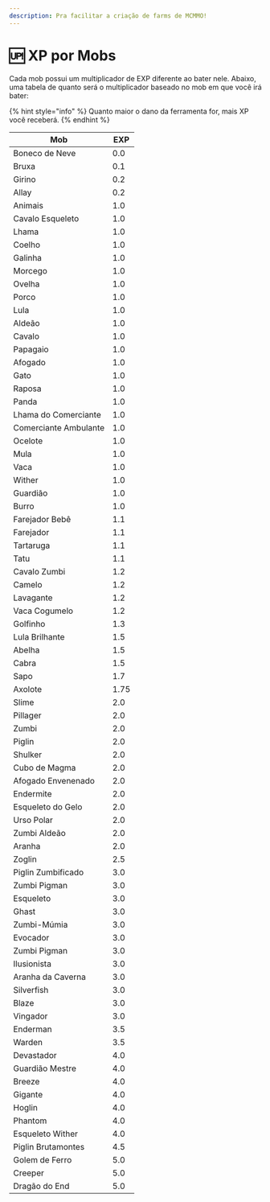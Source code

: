 ```yaml
---
description: Pra facilitar a criação de farms de MCMMO!
---
```


# 🆙 XP por Mobs

Cada mob possui um multiplicador de EXP diferente ao bater nele. Abaixo, uma tabela de quanto será o multiplicador baseado no mob em que você irá bater:&#x20;

{% hint style="info" %}
Quanto maior o dano da ferramenta for, mais XP você receberá.
{% endhint %}

| Mob                   | EXP  |
| --------------------- | ---- |
| Boneco de Neve        | 0.0  |
| Bruxa                 | 0.1  |
| Girino                | 0.2  |
| Allay                 | 0.2  |
| Animais               | 1.0  |
| Cavalo Esqueleto      | 1.0  |
| Lhama                 | 1.0  |
| Coelho                | 1.0  |
| Galinha               | 1.0  |
| Morcego               | 1.0  |
| Ovelha                | 1.0  |
| Porco                 | 1.0  |
| Lula                  | 1.0  |
| Aldeão                | 1.0  |
| Cavalo                | 1.0  |
| Papagaio              | 1.0  |
| Afogado               | 1.0  |
| Gato                  | 1.0  |
| Raposa                | 1.0  |
| Panda                 | 1.0  |
| Lhama do Comerciante  | 1.0  |
| Comerciante Ambulante | 1.0  |
| Ocelote               | 1.0  |
| Mula                  | 1.0  |
| Vaca                  | 1.0  |
| Wither                | 1.0  |
| Guardião              | 1.0  |
| Burro                 | 1.0  |
| Farejador Bebê        | 1.1  |
| Farejador             | 1.1  |
| Tartaruga             | 1.1  |
| Tatu                  | 1.1  |
| Cavalo Zumbi          | 1.2  |
| Camelo                | 1.2  |
| Lavagante             | 1.2  |
| Vaca Cogumelo         | 1.2  |
| Golfinho              | 1.3  |
| Lula Brilhante        | 1.5  |
| Abelha                | 1.5  |
| Cabra                 | 1.5  |
| Sapo                  | 1.7  |
| Axolote               | 1.75 |
| Slime                 | 2.0  |
| Pillager              | 2.0  |
| Zumbi                 | 2.0  |
| Piglin                | 2.0  |
| Shulker               | 2.0  |
| Cubo de Magma         | 2.0  |
| Afogado Envenenado    | 2.0  |
| Endermite             | 2.0  |
| Esqueleto do Gelo     | 2.0  |
| Urso Polar            | 2.0  |
| Zumbi Aldeão          | 2.0  |
| Aranha                | 2.0  |
| Zoglin                | 2.5  |
| Piglin Zumbificado    | 3.0  |
| Zumbi Pigman          | 3.0  |
| Esqueleto             | 3.0  |
| Ghast                 | 3.0  |
| Zumbi-Múmia           | 3.0  |
| Evocador              | 3.0  |
| Zumbi Pigman          | 3.0  |
| Ilusionista           | 3.0  |
| Aranha da Caverna     | 3.0  |
| Silverfish            | 3.0  |
| Blaze                 | 3.0  |
| Vingador              | 3.0  |
| Enderman              | 3.5  |
| Warden                | 3.5  |
| Devastador            | 4.0  |
| Guardião Mestre       | 4.0  |
| Breeze                | 4.0  |
| Gigante               | 4.0  |
| Hoglin                | 4.0  |
| Phantom               | 4.0  |
| Esqueleto Wither      | 4.0  |
| Piglin Brutamontes    | 4.5  |
| Golem de Ferro        | 5.0  |
| Creeper               | 5.0  |
| Dragão do End         | 5.0  |
